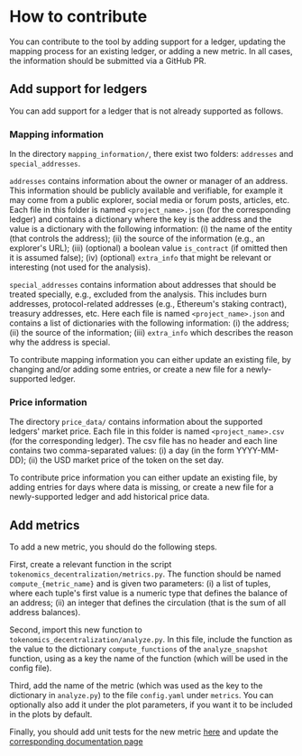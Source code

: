 # How to contribute

You can contribute to the tool by adding support for a ledger, updating the
mapping process for an existing ledger, or adding a new metric. In all cases,
the information should be submitted via a GitHub PR.

## Add support for ledgers

You can add support for a ledger that is not already supported as follows.

### Mapping information

In the directory `mapping_information/`, there exist two folders: `addresses`
and `special_addresses`.

`addresses` contains information about the owner or manager of an address. This
information should be publicly available and verifiable, for example it may come
from a public explorer, social media or forum posts, articles, etc. Each file in
this folder is named `<project_name>.json` (for the corresponding ledger) and
contains a dictionary where the key is the address and the value is a dictionary
with the following information:
(i) the name of the entity (that controls the address);
(ii) the source of the information (e.g., an explorer's URL);
(iii) (optional) a boolean value `is_contract` (if omitted then it is assumed false);
(iv) (optional) `extra_info` that might be relevant or interesting (not used for
the analysis).

`special_addresses` contains information about addresses that should be treated
specially, e.g., excluded from the analysis. This includes burn addresses,
protocol-related addresses (e.g., Ethereum's staking contract), treasury
addresses, etc. Here each file is named `<project_name>.json` and contains a
list of dictionaries with the following information:
(i) the address;
(ii) the source of the information;
(iii) `extra_info` which describes the reason why the address is special.

To contribute mapping information you can either update an existing file, by
changing and/or adding some entries, or create a new file for a newly-supported
ledger.

### Price information

The directory `price_data/` contains information about the supported ledgers'
market price. Each file in this folder is named `<project_name>.csv` (for the
corresponding ledger). The csv file has no header and each line contains two
comma-separated values:
(i) a day (in the form YYYY-MM-DD);
(ii) the USD market price of the token on the set day.

To contribute price information you can either update an existing file, by
adding entries for days where data is missing, or create a new file for a
newly-supported ledger and add historical price data.

## Add metrics

To add a new metric, you should do the following steps.

First, create a relevant function in the script
`tokenomics_decentralization/metrics.py`. The function should be named
`compute_{metric_name}` and is given two parameters:
(i) a list of tuples, where each tuple's first value is a numeric type that
defines the balance of an address;
(ii) an integer that defines the circulation (that is the sum of all address
balances).

Second, import this new function to `tokenomics_decentralization/analyze.py`.
In this file, include the function as the value to the dictionary
`compute_functions` of the `analyze_snapshot` function, using as a key the name
of the function (which will be used in the config file).

Third, add the name of the metric (which was used as the key to the dictionary
in `analyze.py`) to the file `config.yaml` under `metrics`. You can optionally
also add it under the plot parameters, if you want it to be included in the
plots by default.

Finally, you should add unit tests for the new metric
[here](https://github.com/Blockchain-Technology-Lab/tokenomics-decentralization/tree/main/tests)
and update the [corresponding documentation
page](https://github.com/Blockchain-Technology-Lab/tokenomics-decentralization/blob/main/docs/metrics.md)
